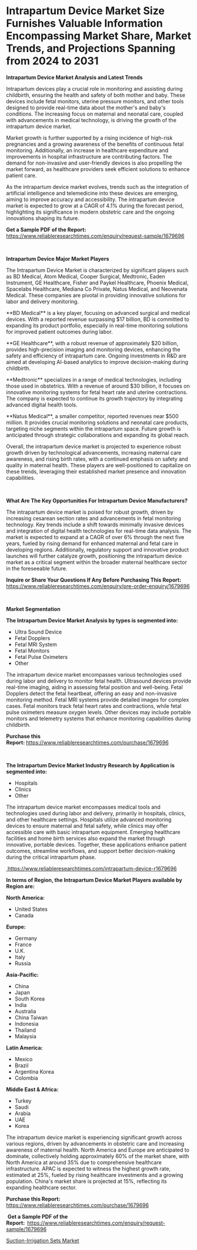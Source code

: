<p><h1>Intrapartum Device Market Size Furnishes Valuable Information Encompassing Market Share, Market Trends, and Projections Spanning from 2024 to 2031</h1></p><p><strong>Intrapartum Device Market Analysis and Latest Trends</strong></p>
<p><p>Intrapartum devices play a crucial role in monitoring and assisting during childbirth, ensuring the health and safety of both mother and baby. These devices include fetal monitors, uterine pressure monitors, and other tools designed to provide real-time data about the mother's and baby's conditions. The increasing focus on maternal and neonatal care, coupled with advancements in medical technology, is driving the growth of the intrapartum device market.</p><p>Market growth is further supported by a rising incidence of high-risk pregnancies and a growing awareness of the benefits of continuous fetal monitoring. Additionally, an increase in healthcare expenditure and improvements in hospital infrastructure are contributing factors. The demand for non-invasive and user-friendly devices is also propelling the market forward, as healthcare providers seek efficient solutions to enhance patient care.</p><p>As the intrapartum device market evolves, trends such as the integration of artificial intelligence and telemedicine into these devices are emerging, aiming to improve accuracy and accessibility. The intrapartum device market is expected to grow at a CAGR of 4.1% during the forecast period, highlighting its significance in modern obstetric care and the ongoing innovations shaping its future.</p></p>
<p><strong>Get a Sample PDF of the Report:&nbsp;</strong> <a href="https://www.reliableresearchtimes.com/enquiry/request-sample/1679696?utm_campaign=1835&utm_medium=2&utm_source=Github&utm_content=ia&utm_term=28122024&utm_id=intrapartum-device">https://www.reliableresearchtimes.com/enquiry/request-sample/1679696</a></p>
<p>&nbsp;</p>
<p><strong>Intrapartum Device Major Market Players</strong></p>
<p><p>The Intrapartum Device Market is characterized by significant players such as BD Medical, Atom Medical, Cooper Surgical, Medtronic, Eaden Instrument, GE Healthcare, Fisher and Paykel Healthcare, Phoenix Medical, Spacelabs Healthcare, Mediana Co Private, Natus Medical, and Neovenata Medical. These companies are pivotal in providing innovative solutions for labor and delivery monitoring.</p><p>**BD Medical** is a key player, focusing on advanced surgical and medical devices. With a reported revenue surpassing $17 billion, BD is committed to expanding its product portfolio, especially in real-time monitoring solutions for improved patient outcomes during labor.</p><p>**GE Healthcare**, with a robust revenue of approximately $20 billion, provides high-precision imaging and monitoring devices, enhancing the safety and efficiency of intrapartum care. Ongoing investments in R&D are aimed at developing AI-based analytics to improve decision-making during childbirth.</p><p>**Medtronic** specializes in a range of medical technologies, including those used in obstetrics. With a revenue of around $30 billion, it focuses on innovative monitoring systems for fetal heart rate and uterine contractions. The company is expected to continue its growth trajectory by integrating advanced digital health tools.</p><p>**Natus Medical**, a smaller competitor, reported revenues near $500 million. It provides crucial monitoring solutions and neonatal care products, targeting niche segments within the intrapartum space. Future growth is anticipated through strategic collaborations and expanding its global reach.</p><p>Overall, the intrapartum device market is projected to experience robust growth driven by technological advancements, increasing maternal care awareness, and rising birth rates, with a continued emphasis on safety and quality in maternal health. These players are well-positioned to capitalize on these trends, leveraging their established market presence and innovation capabilities.</p></p>
<p>&nbsp;</p>
<p><strong>What Are The Key Opportunities For Intrapartum Device Manufacturers?</strong></p>
<p><p>The intrapartum device market is poised for robust growth, driven by increasing cesarean section rates and advancements in fetal monitoring technology. Key trends include a shift towards minimally invasive devices and integration of digital health technologies for real-time data analysis. The market is expected to expand at a CAGR of over 6% through the next five years, fueled by rising demand for enhanced maternal and fetal care in developing regions. Additionally, regulatory support and innovative product launches will further catalyze growth, positioning the intrapartum device market as a critical segment within the broader maternal healthcare sector in the foreseeable future.</p></p>
<p><strong>Inquire or Share Your Questions If Any Before Purchasing This Report:</strong> <a href="https://www.reliableresearchtimes.com/enquiry/pre-order-enquiry/1679696?utm_campaign=1835&utm_medium=2&utm_source=Github&utm_content=ia&utm_term=28122024&utm_id=intrapartum-device">https://www.reliableresearchtimes.com/enquiry/pre-order-enquiry/1679696</a></p>
<p>&nbsp;</p>
<p><strong>Market Segmentation</strong></p>
<p><strong>The Intrapartum Device Market Analysis by types is segmented into:</strong></p>
<p><ul><li>Ultra Sound Device</li><li>Fetal Dopplers</li><li>Fetal MRI System</li><li>Fetal Monitors</li><li>Fetal Pulse Oximeters</li><li>Other</li></ul></p>
<p><p>The intrapartum device market encompasses various technologies used during labor and delivery to monitor fetal health. Ultrasound devices provide real-time imaging, aiding in assessing fetal position and well-being. Fetal Dopplers detect the fetal heartbeat, offering an easy and non-invasive monitoring method. Fetal MRI systems provide detailed images for complex cases. Fetal monitors track fetal heart rates and contractions, while fetal pulse oximeters measure oxygen levels. Other devices may include portable monitors and telemetry systems that enhance monitoring capabilities during childbirth.</p></p>
<p><strong>Purchase this Report:&nbsp;</strong><a href="https://www.reliableresearchtimes.com/purchase/1679696?utm_campaign=1835&utm_medium=2&utm_source=Github&utm_content=ia&utm_term=28122024&utm_id=intrapartum-device">https://www.reliableresearchtimes.com/purchase/1679696</a></p>
<p>&nbsp;</p>
<p><strong>The Intrapartum Device Market Industry Research by Application is segmented into:</strong></p>
<p><ul><li>Hospitals</li><li>Clinics</li><li>Other</li></ul></p>
<p><p>The intrapartum device market encompasses medical tools and technologies used during labor and delivery, primarily in hospitals, clinics, and other healthcare settings. Hospitals utilize advanced monitoring devices to ensure maternal and fetal safety, while clinics may offer accessible care with basic intrapartum equipment. Emerging healthcare facilities and home birth services also expand the market through innovative, portable devices. Together, these applications enhance patient outcomes, streamline workflows, and support better decision-making during the critical intrapartum phase.</p></p>
<p><a href="https://www.reliableresearchtimes.com/intrapartum-device-r1679696?utm_campaign=1835&utm_medium=2&utm_source=Github&utm_content=ia&utm_term=28122024&utm_id=intrapartum-device">&nbsp;https://www.reliableresearchtimes.com/intrapartum-device-r1679696</a></p>
<p><strong>In terms of Region, the Intrapartum Device Market Players available by Region are:</strong></p>
<p>
    <p> <strong> North America: </strong>
        <ul>
            <li>United States</li>
            <li>Canada</li>
        </ul>
        </p> 
    <p> <strong> Europe: </strong>
        <ul>
            <li>Germany</li>
            <li>France</li>
            <li>U.K.</li>
            <li>Italy</li>
            <li>Russia</li>
        </ul>
        </p> 
    <p> <strong> Asia-Pacific: </strong>
        <ul>
            <li>China</li>
            <li>Japan</li>
            <li>South Korea</li>
            <li>India</li>
            <li>Australia</li>
            <li>China Taiwan</li>
            <li>Indonesia</li>
            <li>Thailand</li>
            <li>Malaysia</li>
        </ul>
        </p> 
    <p> <strong> Latin America: </strong>
        <ul>
            <li>Mexico</li>
            <li>Brazil</li>
            <li>Argentina Korea</li>
            <li>Colombia</li>
        </ul>
        </p> 
    <p> <strong> Middle East & Africa: </strong>
        <ul>
            <li>Turkey</li>
            <li>Saudi</li>
            <li>Arabia</li>
            <li>UAE</li>
            <li>Korea</li>
        </ul>
    </p>
    </p>
<p><p>The intrapartum device market is experiencing significant growth across various regions, driven by advancements in obstetric care and increasing awareness of maternal health. North America and Europe are anticipated to dominate, collectively holding approximately 60% of the market share, with North America at around 35% due to comprehensive healthcare infrastructure. APAC is expected to witness the highest growth rate, estimated at 25%, fueled by rising healthcare investments and a growing population. China's market share is projected at 15%, reflecting its expanding healthcare sector.</p></p>
<p><strong>Purchase this Report: </strong><a href="https://www.reliableresearchtimes.com/purchase/1679696?utm_campaign=1835&utm_medium=2&utm_source=Github&utm_content=ia&utm_term=28122024&utm_id=intrapartum-device">https://www.reliableresearchtimes.com/purchase/1679696</a></p>
<p>&nbsp;<strong>Get a Sample PDF of the Report:&nbsp;&nbsp;</strong><a href="https://www.reliableresearchtimes.com/enquiry/request-sample/1679696?utm_campaign=1835&utm_medium=2&utm_source=Github&utm_content=ia&utm_term=28122024&utm_id=intrapartum-device">https://www.reliableresearchtimes.com/enquiry/request-sample/1679696</a></p>
<p><strong></strong></p>
<p><p><a href="https://github.com/mookiesville/Market-Research-Report-List-1/blob/main/suction-irrigation-sets-market.md?utm_campaign=1835&utm_medium=2&utm_source=Github&utm_content=ia&utm_term=28122024&utm_id=intrapartum-device">Suction-Irrigation Sets Market</a></p></p>